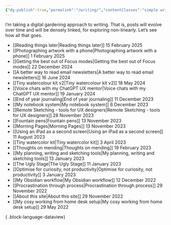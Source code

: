 ```yaml
---
{"dg-publish":true,"permalink":"/writing/","contentClasses":"simple writing-list","noteIcon":""}
---
```


I’m taking a digital gardening approach to writing. That is, posts will evolve over time and will be densely linked, for exploring non-linearly. Let’s see how all that goes.
- [[Reading things later\|Reading things later]] <span class="posted">15 February 2025</span>
- [[Photographing artwork with a phone\|Photographing artwork with a phone]] <span class="posted">1 February 2025</span>
- [[Getting the best out of Focus modes\|Getting the best out of Focus modes]] <span class="posted">22 December 2024</span>
- [[A better way to read email newsletters\|A better way to read email newsletters]] <span class="posted">16 June 2024</span>
- [[Tiny watercolour kit v2\|Tiny watercolour kit v2]] <span class="posted">18 May 2024</span>
- [[Voice chats with my ChatGPT UX mentor\|Voice chats with my ChatGPT UX mentor]] <span class="posted">19 January 2024</span>
- [[End of year journaling\|End of year journaling]] <span class="posted">11 December 2023</span>
- [[My notebook system\|My notebook system]] <span class="posted">6 December 2023</span>
- [[Remote Sketching - tools for UX designers\|Remote Sketching - tools for UX designers]] <span class="posted">28 November 2023</span>
- [[Fountain pens\|Fountain pens]] <span class="posted">13 November 2023</span>
- [[Morning Pages\|Morning Pages]] <span class="posted">13 November 2023</span>
- [[Using an iPad as a second screen\|Using an iPad as a second screen]] <span class="posted">11 August 2023</span>
- [[Tiny watercolor kit\|Tiny watercolor kit]] <span class="posted">3 April 2023</span>
- [[Thoughts on mending\|Thoughts on mending]] <span class="posted">19 February 2023</span>
- [[My planning, writing and sketching tools\|My planning, writing and sketching tools]] <span class="posted">13 January 2023</span>
- [[The Ugly Stage\|The Ugly Stage]] <span class="posted">11 January 2023</span>
- [[Optimise for curiosity, not productivity\|Optimise for curiosity, not productivity]] <span class="posted">3 January 2023</span>
- [[My Obsidian workflow\|My Obsidian workflow]] <span class="posted">12 December 2022</span>
- [[Procrastination through process\|Procrastination through process]] <span class="posted">29 November 2022</span>
- [[About this site\|About this site]] <span class="posted">29 November 2022</span>
- [[My cosy working from home desk setup\|My cosy working from home desk setup]] <span class="posted">29 May 2022</span>

{ .block-language-dataview}
